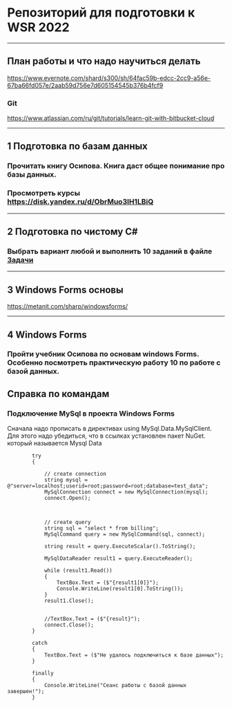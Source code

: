 # Репозиторий для подготовки к WSR 2022 
---

## План работы и что надо научиться делать
https://www.evernote.com/shard/s300/sh/64fac59b-edcc-2cc9-a56e-67ba66fd057e/2aab59d756e7d605154545b376b4fcf9
### Git
https://www.atlassian.com/ru/git/tutorials/learn-git-with-bitbucket-cloud


---

## 1 Подготовка по базам данных
### Прочитать книгу Осипова. Книга даст общее понимание про базы данных.
### Просмотреть курсы https://disk.yandex.ru/d/ObrMuo3lH1LBiQ

---
## 2 Подготовка по чистому С#
### Выбрать вариант любой и выполнить 10 заданий в файле <a href = "https://github.com/artemovsergey/WSR_2021/blob/master/%D0%9C%D0%B0%D1%82%D0%B5%D1%80%D0%B8%D0%B0%D0%BB%D1%8B%20%D0%A1%23/Zadachi.pdf">Задачи</a>
---


## 3 Windows Forms основы
https://metanit.com/sharp/windowsforms/

---

## 4 Windows Forms
### Пройти учебник Осипова по основам windows Forms. Особенно посмотреть практическую работу 10 по работе с базой данных. 



## Справка по командам
### Подключение MySql в проекта Windows Forms

Cначала надо прописать в директивах
using MySql.Data.MySqlClient. 
Для этого надо убедиться, что в ссылках установлен пакет NuGet. который называется Mysql Data

            try
            {

                // create connection
                string mysql = @"server=localhost;userid=root;password=root;database=test_data";
                MySqlConnection connect = new MySqlConnection(mysql);
                connect.Open();



                // create query
                string sql = "select * from billing";
                MySqlCommand query = new MySqlCommand(sql, connect);

                string result = query.ExecuteScalar().ToString();

                MySqlDataReader result1 = query.ExecuteReader();

                while (result1.Read())
                {
                    TextBox.Text = ($"{result1[0]}");
                    Console.WriteLine(result1[0].ToString());
                }
                result1.Close();


                //TextBox.Text = ($"{result}");
                connect.Close();
            }

            catch
            {
                TextBox.Text = ($"Не удалось подключиться к базе данных");
            }

            finally
            {
                Console.WriteLine("Сеанс работы с базой данных завершен!");
            }




